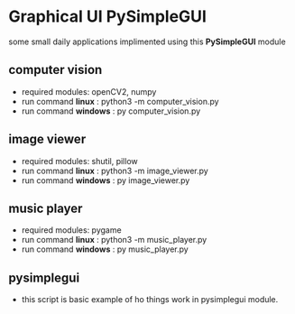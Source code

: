 # Graphical UI PySimpleGUI

some small daily applications implimented using this **PySimpleGUI** module

## computer vision

- required modules: openCV2, numpy
- run command **linux** : python3 -m computer_vision.py
- run command **windows** : py computer_vision.py

## image viewer

- required modules: shutil, pillow
- run command **linux** : python3 -m image_viewer.py
- run command **windows** : py image_viewer.py

## music player

- required modules: pygame
- run command **linux** : python3 -m music_player.py
- run command **windows** : py music_player.py

## pysimplegui

- this script is basic example of ho things work in pysimplegui module.